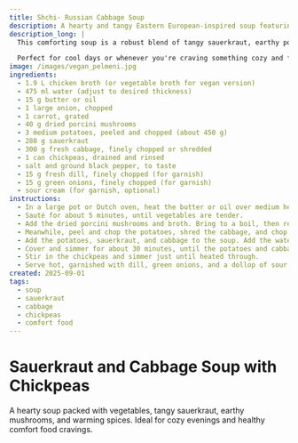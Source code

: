 ```yaml
---
title: Shchi- Russian Cabbage Soup
description: A hearty and tangy Eastern European-inspired soup featuring sauerkraut, cabbage, potatoes, mushrooms, and chickpeas.
description_long: |
  This comforting soup is a robust blend of tangy sauerkraut, earthy porcini mushrooms, and hearty vegetables like potatoes and cabbage. Chickpeas add protein and substance, making it a satisfying plant-based meal. The rich flavors come together with a light tang and umami depth from dried mushrooms.

  Perfect for cool days or whenever you're craving something cozy and flavorful, this soup also pairs beautifully with sour cream and fresh herbs.
image: /images/vegan_pelmeni.jpg
ingredients:
  - 1.9 L chicken broth (or vegetable broth for vegan version)
  - 475 ml water (adjust to desired thickness)
  - 15 g butter or oil
  - 1 large onion, chopped
  - 1 carrot, grated
  - 40 g dried porcini mushrooms
  - 3 medium potatoes, peeled and chopped (about 450 g)
  - 280 g sauerkraut
  - 300 g fresh cabbage, finely chopped or shredded
  - 1 can chickpeas, drained and rinsed
  - salt and ground black pepper, to taste
  - 15 g fresh dill, finely chopped (for garnish)
  - 15 g green onions, finely chopped (for garnish)
  - sour cream (for garnish, optional)
instructions:
  - In a large pot or Dutch oven, heat the butter or oil over medium heat. Add the chopped onion and grated carrot. Season with salt and pepper to taste.
  - Sauté for about 5 minutes, until vegetables are tender.
  - Add the dried porcini mushrooms and broth. Bring to a boil, then reduce heat to a simmer. Cover and cook for 15 minutes.
  - Meanwhile, peel and chop the potatoes, shred the cabbage, and chop the herbs.
  - Add the potatoes, sauerkraut, and cabbage to the soup. Add the water and adjust to desired consistency.
  - Cover and simmer for about 30 minutes, until the potatoes and cabbage are tender.
  - Stir in the chickpeas and simmer just until heated through.
  - Serve hot, garnished with dill, green onions, and a dollop of sour cream if desired.
created: 2025-09-01
tags:
  - soup
  - sauerkraut
  - cabbage
  - chickpeas
  - comfort food
---
```


# Sauerkraut and Cabbage Soup with Chickpeas

A hearty soup packed with vegetables, tangy sauerkraut, earthy mushrooms, and warming spices. Ideal for cozy evenings and healthy comfort food cravings.

